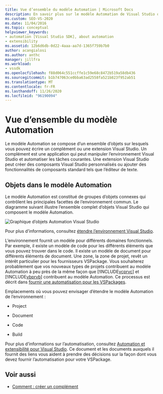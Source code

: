 ```yaml
---
title: Vue d’ensemble du modèle Automation | Microsoft Docs
description: En savoir plus sur le modèle Automation de Visual Studio qui se compose d’un ensemble d’objets sur lesquels vous pouvez écrire un complément ou une extension Visual Studio.
ms.custom: SEO-VS-2020
ms.date: 11/04/2016
ms.topic: conceptual
helpviewer_keywords:
- automation [Visual Studio SDK], about automation
- extensibility
ms.assetid: 12b6d6db-0d22-4aaa-aa7d-1365f759b7b0
author: acangialosi
ms.author: anthc
manager: jillfra
ms.workload:
- vssdk
ms.openlocfilehash: f88d064c551ccffe1c59e68c8472b519a58db436
ms.sourcegitcommit: b1b747063ce0bba63ad2558fa521b823f952ab51
ms.translationtype: MT
ms.contentlocale: fr-FR
ms.lasthandoff: 11/26/2020
ms.locfileid: "96190094"
---
```

# <a name="automation-model-overview"></a>Vue d’ensemble du modèle Automation
Le modèle Automation se compose d’un ensemble d’objets sur lesquels vous pouvez écrire un complément ou une extension Visual Studio. Un complément est une application qui peut manipuler l’environnement Visual Studio et automatiser les tâches courantes. Une extension Visual Studio peut créer des composants Visual Studio personnalisés ou ajouter des fonctionnalités de composants standard tels que l’éditeur de texte.

## <a name="objects-in-the-automation-model"></a>Objets dans le modèle Automation
 Le modèle Automation est constitué de groupes d’objets connexes qui contrôlent les principales facettes de l’environnement commun. Le diagramme suivant illustre l’ensemble complet d’objets Visual Studio qui composent le modèle Automation.

 ![Graphique d’objets Automation Visual Studio](../../extensibility/internals/media/vsvisualstudioautomationobjectchart.gif "vsVisualStudioAutomationObjectChart")

 Pour plus d’informations, consultez [étendre l’environnement Visual Studio](/previous-versions/esk3eey8(v=vs.140)).

 L’environnement fournit un modèle pour différents domaines fonctionnels. Par exemple, il existe un modèle de code pour les différents éléments que vous pouvez trouver dans le code. Il existe un modèle de document pour différents éléments de document. Une zone, la zone de projet, revêt un intérêt particulier pour les fournisseurs VSPackage. Vous souhaiterez probablement que vos nouveaux types de projets contribuent au modèle Automation à peu près de la même façon que [!INCLUDE[vcprvc](../../code-quality/includes/vcprvc_md.md)] et [!INCLUDE[vbprvb](../../code-quality/includes/vbprvb_md.md)] contribuent au modèle Automation. Ce processus est décrit dans [fournir une automatisation pour les VSPackages](../../extensibility/internals/providing-automation-for-vspackages.md).

 Emplacements où vous pouvez envisager d’étendre le modèle Automation de l’environnement :

- Project

- Document

- Code

- Build

Pour plus d’informations sur l’automatisation, consultez [Automation et extensibilité pour Visual Studio](/previous-versions/visualstudio/visual-studio-2015/extensibility/extensibility-in-visual-studio?preserve-view=true&view=vs-2015). Ce document et les documents auxquels il fournit des liens vous aident à prendre des décisions sur la façon dont vous devez fournir l’automatisation pour votre VSPackage.

## <a name="see-also"></a>Voir aussi
- [Comment : créer un complément](/previous-versions/80493a3w(v=vs.140))
